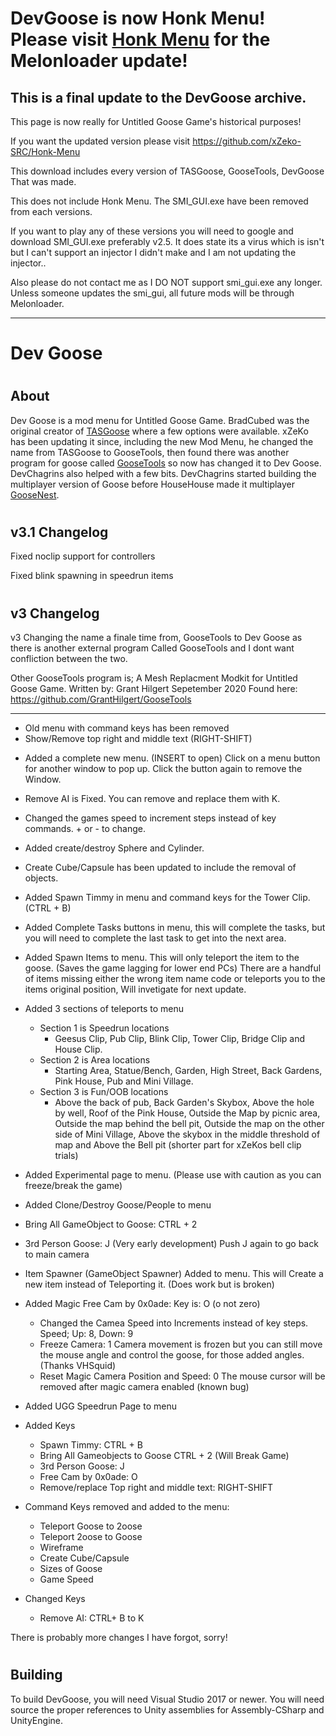 # DevGoose is now Honk Menu! Please visit [Honk Menu](https://github.com/xZeko-SRC/Honk-Menu) for the Melonloader update!

 <h2> This is a final update to the DevGoose archive. </h2>

This page is now really for Untitled Goose Game's historical purposes!

If you want the updated version please visit https://github.com/xZeko-SRC/Honk-Menu

This download includes every version of TASGoose, GooseTools, DevGoose That was made.

This does not include Honk Menu. The SMI_GUI.exe have been removed from each versions.

If you want to play any of these versions you will need to google and download SMI_GUI.exe preferably v2.5. It does state its a virus which is isn't but I can't support an injector I didn't make and I am not updating the injector..

Also please do not contact me as I DO NOT support smi_gui.exe any longer. Unless someone updates the smi_gui, all future mods will be through Melonloader. </center>


----------------------------------------------------------------------------------------------------------------------------------------------
# Dev Goose

# <h2> About
Dev Goose is a mod menu for Untitled Goose Game.
BradCubed was the original creator of [TASGoose](https://github.com/BradCubed/TASGoose) where a few options were available.
xZeKo has been updating it since, including the new Mod Menu, he changed the name from TASGoose to GooseTools, then found there was another program for goose called [GooseTools](https://github.com/GrantHilgert/GooseTools) so now has changed it to Dev Goose.
DevChagrins also helped with a few bits. DevChagrins started building the multiplayer version of Goose before HouseHouse made it multiplayer [GooseNest](https://github.com/DevChagrins/GooseNest).

# <h2> v3.1 Changelog	
Fixed noclip support for controllers
	
Fixed blink spawning in speedrun items
	
# <h2> v3 Changelog
v3
Changing the name a finale time from, GooseTools to Dev Goose as there is another external program Called GooseTools and I dont want confliction between the two.

Other GooseTools program is;
A Mesh Replacment Modkit for Untitled Goose Game. Written by: Grant Hilgert Sepetember 2020
Found here: https://github.com/GrantHilgert/GooseTools

----------------------------------------------------------------------------------------------------------------------------------------------

- Old menu with command keys has been removed 
- Show/Remove top right and middle text (RIGHT-SHIFT)
+ Added a complete new menu. (INSERT to open)
	Click on a menu button for another window to pop up. Click the button again to remove the Window.

+ Remove AI is Fixed. You can remove and replace them with K.
+ Changed the games speed to increment steps instead of key commands. + or - to change.
+ Added create/destroy Sphere and Cylinder. 
+ Create Cube/Capsule has been updated to include the removal of objects.
+ Added Spawn Timmy in menu and command keys for the Tower Clip. (CTRL + B)
+ Added Complete Tasks buttons in menu, this will complete the tasks, but you will need to complete the last task to get into the next area.
+ Added Spawn Items to menu. This will only teleport the item to the goose. (Saves the game lagging for lower end PCs)
	There are a handful of items missing either the wrong item name code or teleports you to the items original position, Will invetigate for next update.
+ Added 3 sections of teleports to menu
	+ Section 1 is Speedrun locations
		+ Geesus Clip, Pub Clip, Blink Clip, Tower Clip, Bridge Clip and House Clip.
	+ Section 2 is Area locations
		+ Starting Area, Statue/Bench, Garden, High Street, Back Gardens, Pink House, Pub and Mini Village.
	+ Section 3 is Fun/OOB locations
		+ Above the back of pub, Back Garden's Skybox, Above the hole by well, Roof of the Pink House, Outside the Map by picnic area, Outside the map behind the bell pit, Outside the map on the other side of Mini Village, Above the skybox in the middle threshold of map and Above the Bell pit (shorter part for xZeKos bell clip trials)

+ Added Experimental page to menu. (Please use with caution as you can freeze/break the game)
+ Added Clone/Destroy Goose/People to menu
+ Bring All GameObject to Goose: CTRL + 2
+ 3rd Person Goose: J (Very early development) Push J again to go back to main camera
+ Item Spawner (GameObject Spawner) Added to menu.
	This will Create a new item instead of Teleporting it. (Does work but is broken)

+ Added Magic Free Cam by 0x0ade: Key is: O (o not zero)
	+ Changed the Camea Speed into Increments instead of key steps. Speed; Up: 8, Down: 9
	+ Freeze Camera: 1
		Camera movement is frozen but you can still move the mouse angle and control the goose, for those added angles. (Thanks VHSquid)
	+ Reset Magic Camera Position and Speed: 0
		The mouse cursor will be removed after magic camera enabled (known bug)

+ Added UGG Speedrun Page to menu

+ Added Keys
	+ Spawn Timmy: CTRL + B
	+ Bring All Gameobjects to Goose CTRL + 2 (Will Break Game)
	+ 3rd Person Goose: J
	+ Free Cam by 0x0ade: O
	+ Remove/replace Top right and middle text: RIGHT-SHIFT

 + Command Keys removed and added to the menu:
	+ Teleport Goose to 2oose
	+ Teleport 2oose to Goose
	+ Wireframe
	+ Create Cube/Capsule
	+ Sizes of Goose
	+ Game Speed

+ Changed Keys
	+ Remove AI: CTRL+ B to  K

There is probably more changes I have forgot, sorry!

# <h2> Building

To build DevGoose, you will need Visual Studio 2017 or newer.
You will need source the proper references to Unity assemblies for Assembly-CSharp and UnityEngine.
